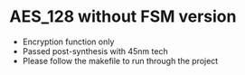 # AES_128 without FSM version
- Encryption function only
- Passed post-synthesis with 45nm tech
- Please follow the makefile to run through the project

